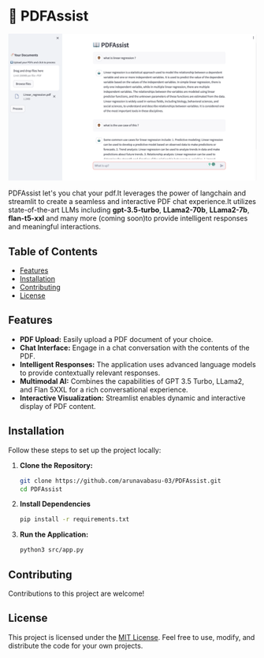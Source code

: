 # 🔖 PDFAssist

<img width="1318" alt="CleanShot 2023-09-10 at 18 44 05@2x" src="./CleanShot 2023-09-10 at 18.44.05@2x.png">

PDFAssist let's you chat your pdf.It leverages the power of langchain  and streamlit to create a seamless and interactive PDF chat experience.It utilizes state-of-the-art LLMs including **gpt-3.5-turbo**, **LLama2-70b**, **LLama2-7b**,  **flan-t5-xxl** and many more (coming soon)to provide intelligent responses and meaningful interactions.

## Table of Contents
   - [Features](#features)
  - [Installation](#installation)
  - [Contributing](#contributing)
  - [License](#license)

## Features

- **PDF Upload:** Easily upload a PDF document of your choice.
- **Chat Interface:** Engage in a chat conversation with the contents of the PDF.
- **Intelligent Responses:** The application uses advanced language models to provide contextually relevant responses.
- **Multimodal AI:** Combines the capabilities of GPT 3.5 Turbo, LLama2, and Flan 5XXL for a rich conversational experience.
- **Interactive Visualization:** Streamlist enables dynamic and interactive display of PDF content.

## Installation

Follow these steps to set up the project locally:

1. **Clone the Repository:**

   ```bash
   git clone https://github.com/arunavabasu-03/PDFAssist.git
   cd PDFAssist
   ```

2. **Install Dependencies**

   ```bash
   pip install -r requirements.txt
   ```

3. **Run the Application:**

   ```bash
   python3 src/app.py
   ```


## Contributing

Contributions to this project are welcome!

## License

This project is licensed under the [MIT License](https://github.com/arunavabasu-03/PDFAssist/blob/main/LICENSE). Feel free to use, modify, and distribute the code for your own projects.

